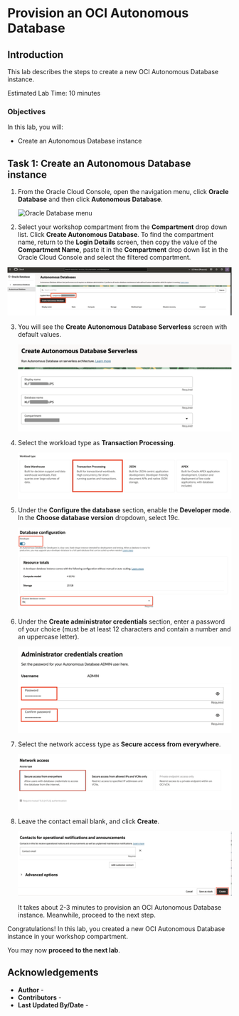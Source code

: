 # Provision an OCI Autonomous Database

## Introduction

This lab describes the steps to create a new OCI Autonomous Database instance.

Estimated Lab Time: 10 minutes

### Objectives

In this lab, you will:

* Create an Autonomous Database instance

## Task 1: Create an Autonomous Database instance

1. From the Oracle Cloud Console, open the navigation menu, click **Oracle Database** and then click **Autonomous Database**.

   ![Oracle Database menu](https://oracle-livelabs.github.io/common/images/console/database-adb.png)

2. Select your workshop compartment from the **Compartment** drop down list. Click **Create Autonomous Database**. <if type="desktop">To find the compartment name, return to the **Login Details** screen, then copy the value of the **Compartment Name**, paste it in the **Compartment** drop down list in the Oracle Cloud Console and select the filtered compartment. 

</if>

   ![Autonomous Database Landing Page](images/adb-landing-page.jpg#input)

3. You will see the **Create Autonomous Database Serverless** screen with default values.

    ![Create ADB Basic Info](images/create-adb-basic-info.png#input)

4. Select the workload type as **Transaction Processing**.

    ![Create ADB Workload Type](images/create-adb-workload-type.jpg#input)


5. Under the **Configure the database** section, enable the **Developer mode**. In the **Choose database version** dropdown, select 19c.

    ![Create ADB Configure DB](images/create-adb-configure-db.png)

6. Under the **Create administrator credentials** section, enter a password of your choice (must be at least 12 characters and contain a number and an uppercase letter).

    ![Create ADB Admin Credentials](images/create-adb-admin-creds.jpg#input)

7. Select the network access type as **Secure access from everywhere**.

    ![Create ADB Network Access](images/create-adb-network-access.jpg#input)

8. Leave the contact email blank, and click **Create**.

    ![Create Autonomous Database](images/create-adb-contact-create.jpg#input)

   It takes about 2-3 minutes to provision an OCI Autonomous Database instance. Meanwhile, proceed to the next step.

Congratulations! In this lab, you created a new OCI Autonomous Database instance in your workshop compartment.

You may now **proceed to the next lab**.

## Acknowledgements

* **Author** - [](var:author)
* **Contributors** - [](var:contributors)
* **Last Updated By/Date** - [](var:last_updated)
